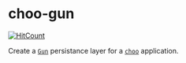 
# choo-gun 

[![HitCount](http://hits.dwyl.com/{shotlom}/{choo-gun}.svg)](http://hits.dwyl.com/{shotlom}/{choo-gun})


Create a [`Gun`](https://github/amark/gun) persistance layer for a [`choo`](https://github.com/choojs/choo) application.
